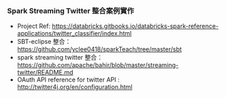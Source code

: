 ### Spark Streaming Twitter 整合案例實作

* Project Ref: https://databricks.gitbooks.io/databricks-spark-reference-applications/twitter_classifier/index.html
* SBT-eclipse 整合：https://github.com/yclee0418/sparkTeach/tree/master/sbt
* spark streaming twitter 整合：https://github.com/apache/bahir/blob/master/streaming-twitter/README.md
* OAuth API reference for twitter API : http://twitter4j.org/en/configuration.html
